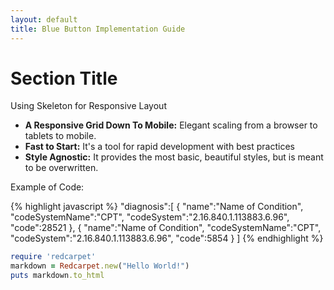```yaml
---
layout: default
title: Blue Button Implementation Guide
---
```


# Section Title

Using Skeleton for Responsive Layout

- **A Responsive Grid Down To Mobile:** Elegant scaling from a browser to tablets to mobile.
- **Fast to Start:** It's a tool for rapid development with best practices
- **Style Agnostic:** It provides the most basic, beautiful styles, but is meant to be overwritten.

Example of Code:

{% highlight javascript %}
"diagnosis":[
{
   "name":"Name of Condition",
   "codeSystemName":"CPT",
   "codeSystem":"2.16.840.1.113883.6.96",
   "code":28521
},
{
   "name":"Name of Condition",
   "codeSystemName":"CPT",
   "codeSystem":"2.16.840.1.113883.6.96",
   "code":5854
}
]
{% endhighlight %}

```ruby
require 'redcarpet'
markdown = Redcarpet.new("Hello World!")
puts markdown.to_html
```